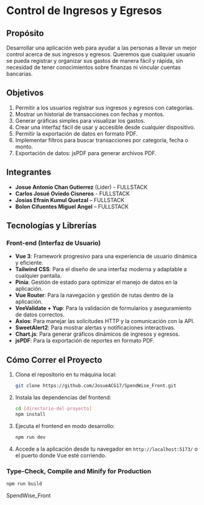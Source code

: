 # Control de Ingresos y Egresos

## Propósito

Desarrollar una aplicación web para ayudar a las personas a llevar un mejor control acerca de sus ingresos y egresos. Queremos que cualquier usuario se pueda registrar y organizar sus gastos de manera fácil y rápida, sin necesidad de tener conocimientos sobre finanzas ni vincular cuentas bancarias.

## Objetivos

1. Permitir a los usuarios registrar sus ingresos y egresos con categorías.
2. Mostrar un historial de transacciones con fechas y montos.
3. Generar gráficas simples para visualizar los gastos.
4. Crear una interfaz fácil de usar y accesible desde cualquier dispositivo.
5. Permitir la exportación de datos en formato PDF.
6. Implementar filtros para buscar transacciones por categoría, fecha o monto.
7. Exportación de datos: jsPDF para generar archivos PDF.

## Integrantes

- **Josue Antonio Chan Gutierrez** (Líder) - FULLSTACK
- **Carlos Josué Oviedo Cisneros** - FULLSTACK
- **Josias Efrain Kumul Quetzal** – FULLSTACK
- **Bolon Cifuentes Miguel Angel** – FULLSTACK

## Tecnologías y Librerías

### Front-end (Interfaz de Usuario)
- **Vue 3**: Framework progresivo para una experiencia de usuario dinámica y eficiente.
- **Tailwind CSS**: Para el diseño de una interfaz moderna y adaptable a cualquier pantalla.
- **Pinia**: Gestión de estado para optimizar el manejo de datos en la aplicación.
- **Vue Router**: Para la navegación y gestión de rutas dentro de la aplicación.
- **VeeValidate + Yup**: Para la validación de formularios y aseguramiento de datos correctos.
- **Axios**: Para manejar las solicitudes HTTP y la comunicación con la API.
- **SweetAlert2**: Para mostrar alertas y notificaciones interactivas.
- **Chart.js**: Para generar gráficos dinámicos de ingresos y egresos.
- **jsPDF**: Para la exportación de reportes en formato PDF.

## Cómo Correr el Proyecto

1. Clona el repositorio en tu máquina local:
   ```bash
   git clone https://github.com/JosueACG17/SpendWise_Front.git
   ```

2. Instala las dependencias del frontend:
   ```bash
   cd [directorio-del-proyecto]
   npm install
   ```

3. Ejecuta el frontend en modo desarrollo:
   ```bash
   npm run dev
   ```

4. Accede a la aplicación desde tu navegador en `http://localhost:5173/` o el puerto donde Vue esté corriendo.
### Type-Check, Compile and Minify for Production

```sh
npm run build
```

SpendWise_Front
